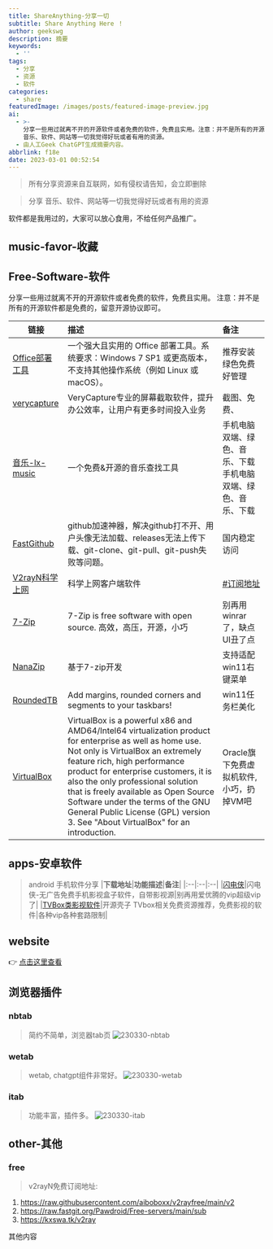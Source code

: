 ```yaml
---
title: ShareAnything-分享一切
subtitle: Share Anything Here ！
author: geekswg
description: 摘要
keywords:
  - ''
tags:
  - 分享
  - 资源
  - 软件
categories:
  - share
featuredImage: /images/posts/featured-image-preview.jpg
ai:
  - >-
    分享一些用过就离不开的开源软件或者免费的软件，免费且实用。注意：并不是所有的开源软件都是免费的，留意开源协议即可。分享
    音乐、软件、网站等一切我觉得好玩或者有用的资源。
  - 由人工Geek ChatGPT生成摘要内容。
abbrlink: f18e
date: 2023-03-01 00:52:54
---
```


> 所有分享资源来自互联网，如有侵权请告知，会立即删除

> 分享 音乐、软件、网站等一切我觉得好玩或者有用的资源

软件都是我用过的，大家可以放心食用，不给任何产品推广。

<!--more-->
## music-favor-收藏

## Free-Software-软件


分享一些用过就离不开的开源软件或者免费的软件，免费且实用。
注意：并不是所有的开源软件都是免费的，留意开源协议即可。


|<center>**链接**</center>| **描述** | **备注** |
|:--|:------|:--|
|[Office部署工具](https://otp.landian.vip/zh-cn/download.html)|一个强大且实用的 Office 部署工具。系统要求：Windows 7 SP1 或更高版本，不支持其他操作系统（例如 Linux 或 macOS）。|推荐安装绿色免费好管理|
|[verycapture](https://verycapture.com/cn/download.html)|VeryCapture专业的屏幕截取软件，提升办公效率，让用户有更多时间投入业务|截图、免费、            |
|[音乐-lx-music](https://lxmusic.toside.cn/)|一个免费&开源的音乐查找工具|手机电脑双端、绿色、音乐、下载手机电脑双端、绿色、音乐、下载|
|[FastGithub](https://github.com/dotnetcore/FastGithub/releases)|github加速神器，解决github打不开、用户头像无法加载、releases无法上传下载、git-clone、git-pull、git-push失败等问题。|国内稳定访问|
|[V2rayN科学上网](https://github.com/2dust/v2rayN/releases)|科学上网客户端软件|[#订阅地址](#free)|
|[7-Zip](https://www.7-zip.org/)|7-Zip is free software with open source. 高效，高压，开源，小巧|别再用winrar了，缺点UI丑了点|
|[NanaZip](https://github.com/M2Team/NanaZip/releases/)|基于7-zip开发|支持适配win11右键菜单|
|[RoundedTB](https://github.com/torchgm/RoundedTB/releases)|Add margins, rounded corners and segments to your taskbars!|win11任务栏美化|
|[VirtualBox](https://www.virtualbox.org/)|VirtualBox is a powerful x86 and AMD64/Intel64 virtualization product for enterprise as well as home use. Not only is VirtualBox an extremely feature rich, high performance product for enterprise customers, it is also the only professional solution that is freely available as Open Source Software under the terms of the GNU General Public License (GPL) version 3. See "About VirtualBox" for an introduction.| Oracle旗下免费虚拟机软件,小巧，扔掉VM吧 |

## apps-安卓软件

> android 手机软件分享
|**下载地址**|**功能描述**|**备注**|
|:--|:--|:--|
|[闪电侠](https://share.weiyun.com/s7FnuI6E)|闪电侠-无广告免费手机影视盒子软件，自带影视源|别再用爱优腾的vip超级vip了|
|[TVBox类影视软件](http://xn--sss604efuw.ga/)|开源壳子 TVbox相关免费资源推荐，免费影视的软件|各种vip各种套路限制|

## website

👉 [点击这里查看](http://geekswg.js.cool/website/ "网站收藏")

## 浏览器插件

### nbtab

> 简约不简单，浏览器tab页 
![230330-nbtab](https://cdn.staticaly.com/gh/geekswg/static@main/blog-img/posts2023/230330-nbtab.webp "nbtab")

### wetab
> wetab, chatgpt组件非常好。
![230330-wetab](https://cdn.staticaly.com/gh/geekswg/static@main/blog-img/posts2023/230330-wetab.webp "wetab")

### itab

> 功能丰富，插件多。
![230330-itab](https://cdn.staticaly.com/gh/geekswg/static@main/blog-img/posts2023/230330-itab.webp "itab")

## other-其他

### free

> v2rayN免费订阅地址:

1. https://raw.githubusercontent.com/aiboboxx/v2rayfree/main/v2
2. https://raw.fastgit.org/Pawdroid/Free-servers/main/sub
3. https://kxswa.tk/v2ray

其他内容

